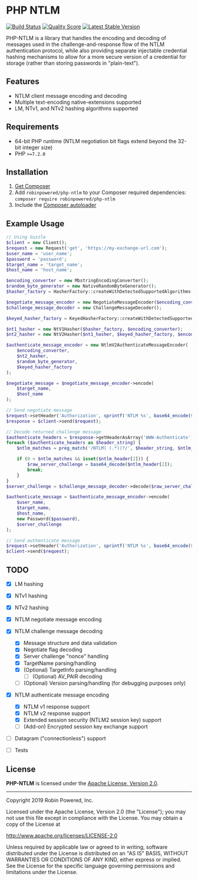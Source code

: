 # PHP NTLM

[![Build Status](https://img.shields.io/travis/robinpowered/php-ntlm.svg?style=flat)](https://travis-ci.org/robinpowered/php-ntlm)
[![Quality Score](https://img.shields.io/scrutinizer/g/robinpowered/php-ntlm.svg?style=flat)](https://scrutinizer-ci.com/g/robinpowered/php-ntlm/)
[![Latest Stable Version](https://img.shields.io/github/release/robinpowered/php-ntlm.svg?style=flat)](https://github.com/robinpowered/php-ntlm/releases)

PHP-NTLM is a library that handles the encoding and decoding of messages used in the challenge-and-response flow of the
NTLM authentication protocol, while also providing separate injectable credential hashing mechanisms to allow for a more
secure version of a credential for storage (rather than storing passwords in "plain-text").


## Features

- NTLM client message encoding and decoding
- Multiple text-encoding native-extensions supported
- LM, NTv1, and NTv2 hashing algorithms supported


## Requirements

- 64-bit PHP runtime (NTLM negotiation bit flags extend beyond the 32-bit integer size)
- PHP `>=7.2.0`


## Installation

1. [Get Composer][composer-website]
2. Add `robinpowered/php-ntlm` to your Composer required dependencies: `composer require robinpowered/php-ntlm`
3. Include the [Composer autoloader][composer-documentation-autoloading]


## Example Usage

```php
// Using Guzzle
$client = new Client();
$request = new Request('get', 'https://my-exchange-url.com');
$user_name = 'user_name';
$password = 'password';
$target_name = 'target_name';
$host_name = 'host_name';

$encoding_converter = new MbstringEncodingConverter();
$random_byte_generator = new NativeRandomByteGenerator();
$hasher_factory = HasherFactory::createWithDetectedSupportedAlgorithms();

$negotiate_message_encoder = new NegotiateMessageEncoder($encoding_converter);
$challenge_message_decoder = new ChallengeMessageDecoder();

$keyed_hasher_factory = KeyedHasherFactory::createWithDetectedSupportedAlgorithms();

$nt1_hasher = new NtV1Hasher($hasher_factory, $encoding_converter);
$nt2_hasher = new NtV2Hasher($nt1_hasher, $keyed_hasher_factory, $encoding_converter);

$authenticate_message_encoder = new NtlmV2AuthenticateMessageEncoder(
    $encoding_converter,
    $nt2_hasher,
    $random_byte_generator,
    $keyed_hasher_factory
);

$negotiate_message = $negotiate_message_encoder->encode(
    $target_name,
    $host_name
);

// Send negotiate message
$request->setHeader('Authorization', sprintf('NTLM %s', base64_encode($negotiate_message)));
$response = $client->send($request);

// Decode returned challenge message
$authenticate_headers = $response->getHeaderAsArray('WWW-Authenticate');
foreach ($authenticate_headers as $header_string) {
    $ntlm_matches = preg_match('/NTLM( (.*))?/', $header_string, $ntlm_header);

    if (0 < $ntlm_matches && isset($ntlm_header[2])) {
        $raw_server_challenge = base64_decode($ntlm_header[2]);
        break;
    }
}
$server_challenge = $challenge_message_decoder->decode($raw_server_challenge);

$authenticate_message = $authenticate_message_encoder->encode(
    $user_name,
    $target_name,
    $host_name,
    new Password($password),
    $server_challenge
);

// Send authenticate message
$request->setHeader('Authorization', sprintf('NTLM %s', base64_encode($authenticate_message)));
$client->send($request);
```


## TODO

- [x] LM hashing
- [x] NTv1 hashing
- [x] NTv2 hashing
- [x] NTLM negotiate message encoding
- [x] NTLM challenge message decoding
    - [x] Message structure and data validation
    - [x] Negotiate flag decoding
    - [x] Server challenge "nonce" handling
    - [x] TargetName parsing/handling
    - [x] \(Optional) TargetInfo parsing/handling
        - [ ] \(Optional) AV_PAIR decoding
    - [ ] \(Optional) Version parsing/handling (for debugging purposes only)
- [x] NTLM authenticate message encoding
    - [x] NTLM v1 response support
    - [x] NTLM v2 response support
    - [x] Extended session security (NTLM2 session key) support
    - [ ] \(Add-on) Encrypted session key exchange support
- [ ] Datagram ("connectionless") support
- [ ] Tests


## License

**PHP-NTLM** is licensed under the [Apache License, Version 2.0][license-file].

--------------------------------------------------------------------------------

Copyright 2019 Robin Powered, Inc.

Licensed under the Apache License, Version 2.0 (the "License");
you may not use this file except in compliance with the License.
You may obtain a copy of the License at

http://www.apache.org/licenses/LICENSE-2.0

Unless required by applicable law or agreed to in writing, software
distributed under the License is distributed on an "AS IS" BASIS,
WITHOUT WARRANTIES OR CONDITIONS OF ANY KIND, either express or implied.
See the License for the specific language governing permissions and
limitations under the License.




[composer-website]: https://getcomposer.org/
[composer-documentation-autoloading]: https://getcomposer.org/doc/01-basic-usage.md#autoloading
[license-file]: LICENSE
